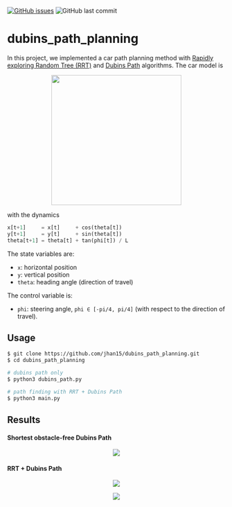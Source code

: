 
[![GitHub issues](https://img.shields.io/github/issues/jhan15/dubins_path_planning)](https://github.com/jhan15/dubins_path_planning/issues)
![GitHub last commit](https://img.shields.io/github/last-commit/jhan15/dubins_path_planning?color=ff69b4)

# dubins_path_planning

In this project, we implemented a car path planning method with [Rapidly exploring Random Tree (RRT)](https://en.wikipedia.org/wiki/Rapidly-exploring_random_tree) and [Dubins Path](https://en.wikipedia.org/wiki/Dubins_path) algorithms. The car model is

<p align="center">
  <img src="https://github.com/jhan15/dubins_path_planning/blob/master/images/car_model.png?raw=true" width="300">
</p>

with the dynamics

```python
x[t+1]     = x[t]     + cos(theta[t])
y[t+1]     = y[t]     + sin(theta[t])
theta[t+1] = theta[t] + tan(phi[t]) / L
```

The state variables are:
 - `x`: horizontal position
 - `y`: vertical position
 - `theta`: heading angle (direction of travel)

The control variable is:
 - `phi`: steering angle, `phi ∈ [-pi/4, pi/4]` (with respect to the direction of travel).

## Usage

```bash
$ git clone https://github.com/jhan15/dubins_path_planning.git
$ cd dubins_path_planning

# dubins path only
$ python3 dubins_path.py

# path finding with RRT + Dubins Path
$ python3 main.py
```

## Results

#### Shortest obstacle-free Dubins Path

<p align="center">
  <img src="https://user-images.githubusercontent.com/62132206/130232277-5a4aeed9-d459-45bf-9d42-44f83b29beae.gif?raw=true">
</p>

#### RRT + Dubins Path

<p align="center">
  <img src="https://user-images.githubusercontent.com/62132206/130232281-ef374c2a-ce35-4eb3-998e-85b187b85e86.gif?raw=true">
</p>

<p align="center">
  <img src="https://user-images.githubusercontent.com/62132206/130233967-58b18097-a9a7-4d06-8713-1d7aa615014e.gif?raw=true">
</p>
